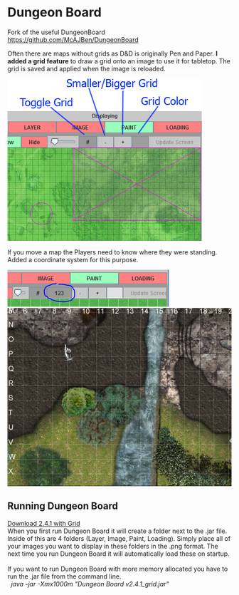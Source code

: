 # Dungeon Board

Fork of the useful DungeonBoard https://github.com/McAJBen/DungeonBoard

Often there are maps without grids as D&D is originally Pen and Paper.
<b>I added a grid feature</b> to draw a grid onto an image to use it for tabletop. The grid is saved
and applied when the image is reloaded.


<img src="Examples/control.png" alt="View">

If you move a map the Players need to know where they were standing. Added a coordinate system for this purpose.


<img src="Examples/control_coordinates.png" alt="View">


<img src="Examples/coordinates.png" width="600" alt="View">

## Running Dungeon Board

<a href="https://github.com/desertratxx/DungeonBoard/blob/master/Versions/Dungeon%20Board%20v2.4.1_grid.jar">Download 2.4.1 with Grid</a>
<br>
When you first run Dungeon Board it will create a folder next to the .jar file. Inside of this are 4 folders (Layer, Image, Paint, Loading). Simply place all of your images you want to display in these folders in the .png format.
The next time you run Dungeon Board it will automatically load these on startup.
<br><br>
If you want to run Dungeon Board with more memory allocated you have to run the .jar file from the command line.
<br>
<i>&nbsp;&nbsp;java -jar -Xmx1000m "Dungeon Board v2.4.1_grid.jar"</i>